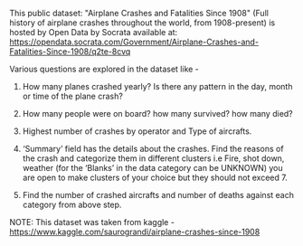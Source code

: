 This public dataset: "Airplane Crashes and Fatalities Since 1908" (Full history of airplane crashes throughout the world, from 1908-present) is hosted by Open Data by Socrata available at:
https://opendata.socrata.com/Government/Airplane-Crashes-and-Fatalities-Since-1908/q2te-8cvq

Various questions are explored in the dataset like -

1) How many planes crashed yearly? Is there any pattern in the day, month or time of the plane crash?

2) How many people were on board? how many survived? how many died?

3) Highest number of crashes by operator and Type of aircrafts.

4) ‘Summary’ field has the details about the crashes. Find the reasons of the crash and categorize them in different clusters i.e Fire, shot down, weather (for the ‘Blanks’ in the data category can be UNKNOWN) you are open to make clusters of your choice but they should not exceed 7.

5) Find the number of crashed aircrafts and number of deaths against each category from above step.


NOTE: This dataset was taken from kaggle - https://www.kaggle.com/saurograndi/airplane-crashes-since-1908


